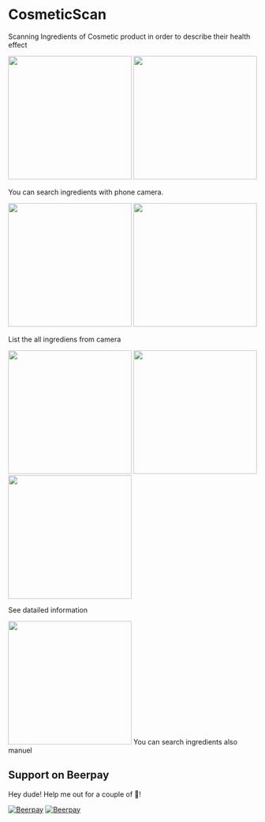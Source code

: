 # CosmeticScan
Scanning Ingredients of Cosmetic product in order to describe their health effect

<img src="https://s19.postimg.cc/3smx319lf/image.png" width="250px" /> <img src="https://s19.postimg.cc/p10ll0tdf/image.png" width="250px" />

You can search ingredients with phone camera.

<img src="https://s19.postimg.cc/gvijmq7nn/image.png" width="250px" /> <img src="https://s19.postimg.cc/m6xg7er5f/image.png" width="250px" />

List the all ingrediens from camera

<img src="https://s19.postimg.cc/5j5y4xjj7/image.png" width="250px" /> <img src="https://s19.postimg.cc/dbwlwvun7/image.png" width="250px" /> <img src="https://s19.postimg.cc/tzo3zeck3/image.png" width="250px" />

See datailed information

<img src="https://s19.postimg.cc/x6inj0pab/image.png" width="250px" />
You can search ingredients also manuel

## Support on Beerpay
Hey dude! Help me out for a couple of :beers:!

[![Beerpay](https://beerpay.io/mustafaozhan/CosmeticScan/badge.svg?style=beer-square)](https://beerpay.io/mustafaozhan/CosmeticScan)  [![Beerpay](https://beerpay.io/mustafaozhan/CosmeticScan/make-wish.svg?style=flat-square)](https://beerpay.io/mustafaozhan/CosmeticScan?focus=wish)